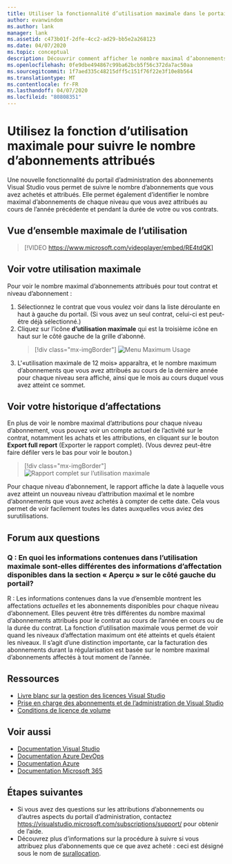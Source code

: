 ```yaml
---
title: Utiliser la fonctionnalité d’utilisation maximale dans le portail d’administration
author: evanwindom
ms.author: lank
manager: lank
ms.assetid: c473b01f-2dfe-4cc2-ad29-bb5e2a268123
ms.date: 04/07/2020
ms.topic: conceptual
description: Découvrir comment afficher le nombre maximal d’abonnements attribués dans le portail d’administration
ms.openlocfilehash: 0fe9dbe494867c99ba62bcb5f56c372da7ac50aa
ms.sourcegitcommit: 1f7aed335c48215dff5c151f76f22e3f10e8b564
ms.translationtype: MT
ms.contentlocale: fr-FR
ms.lasthandoff: 04/07/2020
ms.locfileid: "80808351"
---
```

# <a name="use-the-maximum-usage-feature-to-track-the-number-of-assigned-subscriptions"></a>Utilisez la fonction d’utilisation maximale pour suivre le nombre d’abonnements attribués
Une nouvelle fonctionnalité du portail d’administration des abonnements Visual Studio vous permet de suivre le nombre d’abonnements que vous avez achetés et attribués. Elle permet également d’identifier le nombre maximal d’abonnements de chaque niveau que vous avez attribués au cours de l’année précédente et pendant la durée de votre ou vos contrats. 

## <a name="maximum-usage-overview"></a>Vue d’ensemble maximale de l’utilisation
> [!VIDEO https://www.microsoft.com/videoplayer/embed/RE4tdQK] 

## <a name="view-your-maximum-usage"></a>Voir votre utilisation maximale
Pour voir le nombre maximal d’abonnements attribués pour tout contrat et niveau d’abonnement :
1. Sélectionnez le contrat que vous voulez voir dans la liste déroulante en haut à gauche du portail. (Si vous avez un seul contrat, celui-ci est peut-être déjà sélectionné.)
2. Cliquez sur l’icône **d’utilisation maximale** qui est la troisième icône en haut sur le côté gauche de la grille d’abonné.  
    > [!div class="mx-imgBorder"]
    > ![Menu Maximum Usage](_img/maximum-usage/maximum-usage-menu.png)
3. L'«utilisation maximale de 12 mois» apparaîtra, et le nombre maximum d’abonnements que vous avez attribués au cours de la dernière année pour chaque niveau sera affiché, ainsi que le mois au cours duquel vous avez atteint ce sommet.    

## <a name="view-your-assignment-history"></a>Voir votre historique d’affectations
En plus de voir le nombre maximal d’attributions pour chaque niveau d’abonnement, vous pouvez voir un compte actuel de l’activité sur le contrat, notamment les achats et les attributions, en cliquant sur le bouton **Export full report** (Exporter le rapport complet).  (Vous devrez peut-être faire défiler vers le bas pour voir le bouton.)  

> [!div class="mx-imgBorder"]
> ![Rapport complet sur l’utilisation maximale](_img/maximum-usage/maximum-usage-full-report.png)

Pour chaque niveau d’abonnement, le rapport affiche la date à laquelle vous avez atteint un nouveau niveau d’attribution maximal et le nombre d’abonnements que vous avez achetés à compter de cette date. Cela vous permet de voir facilement toutes les dates auxquelles vous aviez des surutilisations.  

## <a name="frequently-asked-questions"></a>Forum aux questions
### <a name="q-how-is-the-information-in-the-maximum-usage-different-from-the-assignment-information-available-in-the-overview-section-on-the-left-side-of-the-portal"></a>Q : En quoi les informations contenues dans l’utilisation maximale sont-elles différentes des informations d’affectation disponibles dans la section « Aperçu » sur le côté gauche du portail?
R : Les informations contenues dans la vue d’ensemble montrent les affectations *actuelles* et les abonnements disponibles pour chaque niveau d’abonnement.  Elles peuvent être très différentes du nombre maximal d’abonnements attribués pour le contrat au cours de l’année en cours ou de la durée du contrat.  La fonction d’utilisation maximale vous permet de voir quand les niveaux d’affectation maximum ont été atteints et quels étaient les niveaux.  Il s’agit d’une distinction importante, car la facturation des abonnements durant la régularisation est basée sur le nombre maximal d’abonnements affectés à tout moment de l’année. 

## <a name="resources"></a>Ressources
- [Livre blanc sur la gestion des licences Visual Studio](https://visualstudio.microsoft.com/wp-content/uploads/2019/06/Visual-Studio-Licensing-Whitepaper-May-2019.pdf)
- [Prise en charge des abonnements et de l’administration de Visual Studio](https://visualstudio.microsoft.com/support/support-overview-vs)
- [Conditions de licence de volume](https://www.microsoft.com/licensing/product-licensing/products.aspx)

## <a name="see-also"></a>Voir aussi
- [Documentation Visual Studio](https://docs.microsoft.com/visualstudio/)
- [Documentation Azure DevOps](https://docs.microsoft.com/azure/devops/)
- [Documentation Azure](https://docs.microsoft.com/azure/)
- [Documentation Microsoft 365](https://docs.microsoft.com/microsoft-365/)

## <a name="next-steps"></a>Étapes suivantes
- Si vous avez des questions sur les attributions d’abonnements ou d’autres aspects du portail d’administration, contactez https://visualstudio.microsoft.com/subscriptions/support/ pour obtenir de l’aide. 
- Découvrez plus d’informations sur la procédure à suivre si vous attribuez plus d’abonnements que ce que avez acheté : ceci est désigné sous le nom de [surallocation](handle-overclaimed-license.md).

